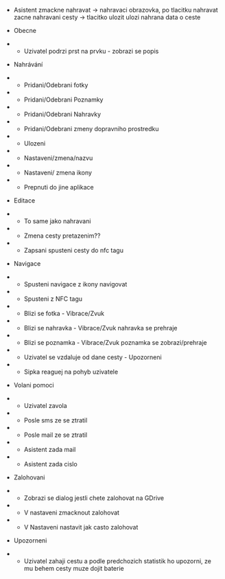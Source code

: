 * Asistent zmackne nahravat -> nahravaci obrazovka, po tlacitku nahravat zacne nahravani cesty -> tlacitko ulozit ulozi nahrana data o ceste
* Obecne 
* * Uzivatel podrzi prst na prvku - zobrazi se popis

* Nahrávání
* * Pridani/Odebrani fotky
* * Pridani/Odebrani Poznamky
* * Pridani/Odebrani Nahravky
* * Pridani/Odebrani zmeny dopravniho prostredku
* * Ulozeni
* * Nastaveni/zmena/nazvu
* * Nastaveni/ zmena ikony
* * Prepnuti do jine aplikace

* Editace
* * To same jako nahravani
* * Zmena cesty pretazenim??
* * Zapsani spusteni cesty do nfc tagu

* Navigace
* * Spusteni navigace z ikony navigovat
* * Spusteni z NFC tagu
* * Blizi se fotka - Vibrace/Zvuk
* * Blizi se nahravka - Vibrace/Zvuk nahravka se prehraje
* * Blizi se poznamka - Vibrace/Zvuk poznamka se zobrazi/prehraje
* * Uzivatel se vzdaluje od dane cesty - Upozorneni
* * Sipka reaguej na pohyb uzivatele

* Volani pomoci
* * Uzivatel zavola
* * Posle sms ze se ztratil
* * Posle mail ze se ztratil
* * Asistent zada mail
* * Asistent zada cislo

* Zalohovani
* * Zobrazi se dialog jestli chete zalohovat na GDrive
* * V nastaveni zmacknout zalohovat
* * V Nastaveni nastavit jak casto zalohovat

* Upozorneni
* * Uzivatel zahaji cestu a podle predchozich statistik ho upozorni, ze mu behem cesty muze dojit baterie